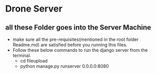 # Drone Server

## all these Folder goes into the Server Machine

- make sure all the pre-requisites(mentioned in the root folder Readme.md) are satisfied before you running this files.
- Follow these below commands to run the django server from the terminal.
    - cd fileupload
    - python manage.py runserver 0.0.0.0:8080

